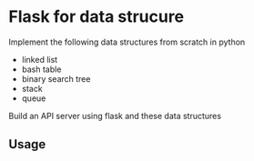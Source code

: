 # Flask for data strucure

Implement the following data structures from scratch in python

* linked list
* bash table
* binary search tree
* stack
* queue

Build an API server using flask and these data structures

## Usage